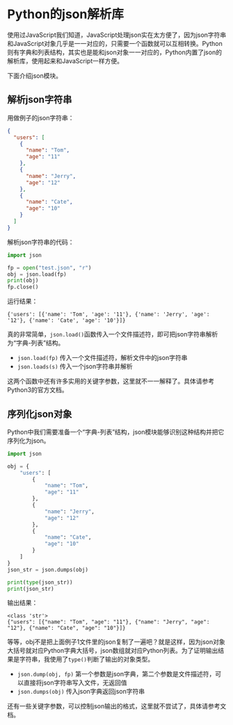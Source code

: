 # Python的json解析库

使用过JavaScript我们知道，JavaScript处理json实在太方便了，因为json字符串和JavaScript对象几乎是一一对应的，只需要一个函数就可以互相转换。Python则有字典和列表结构，其实也是能和json对象一一对应的，Python内置了json的解析库，使用起来和JavaScript一样方便。

下面介绍json模块。

## 解析json字符串

用做例子的json字符串：
```json
{
  "users": [
	{
	  "name": "Tom",
	  "age": "11"
	},
	{
	  "name": "Jerry",
	  "age": "12"
	},
	{
	  "name": "Cate",
	  "age": "10"
	}
  ]
}
```

解析json字符串的代码：
```python
import json

fp = open("test.json", "r")
obj = json.load(fp)
print(obj)
fp.close()
```

运行结果：
```
{'users': [{'name': 'Tom', 'age': '11'}, {'name': 'Jerry', 'age': '12'}, {'name': 'Cate', 'age': '10'}]}
```

真的非常简单，`json.load()`函数传入一个文件描述符，即可把json字符串解析为“字典-列表”结构。

* `json.load(fp)` 传入一个文件描述符，解析文件中的json字符串
* `json.loads(s)` 传入一个json字符串并解析

这两个函数中还有许多实用的关键字参数，这里就不一一解释了。具体请参考Python3的官方文档。

## 序列化json对象

Python中我们需要准备一个“字典-列表”结构，json模块能够识别这种结构并把它序列化为json。

```python
import json

obj = {
	"users": [
		{
			"name": "Tom",
			"age": "11"
		},
		{
			"name": "Jerry",
			"age": "12"
		},
		{
			"name": "Cate",
			"age": "10"
		}
	]
}
json_str = json.dumps(obj)

print(type(json_str))
print(json_str)
```

输出结果：
```
<class 'str'>
{"users": [{"name": "Tom", "age": "11"}, {"name": "Jerry", "age": "12"}, {"name": "Cate", "age": "10"}]}
```

等等，obj不是把上面例子1文件里的json复制了一遍吧？就是这样，因为json对象大括号就对应Python字典大括号，json数组就对应Python列表。为了证明输出结果是字符串，我使用了`type()`判断了输出的对象类型。

* `json.dump(obj, fp)` 第一个参数是json字典，第二个参数是文件描述符，可以直接将json字符串写入文件，无返回值
* `json.dumps(obj)` 传入json字典返回json字符串

还有一些关键字参数，可以控制json输出的格式，这里就不尝试了，具体请参考文档。
